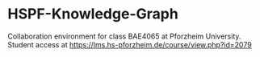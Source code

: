 # HSPF-Knowledge-Graph
Collaboration environment for class BAE4065 at Pforzheim University.
Student access at https://lms.hs-pforzheim.de/course/view.php?id=2079
